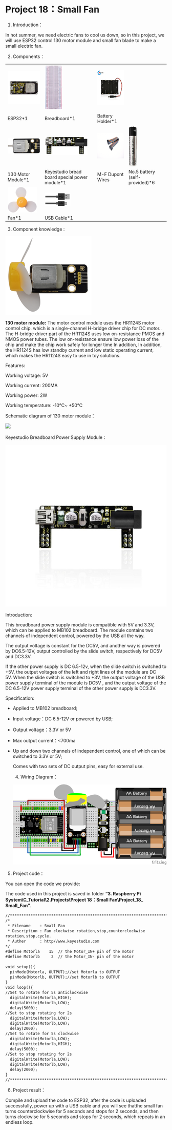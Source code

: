 # Project 18：Small Fan

1.  Introduction：

In hot summer, we need electric fans to cool us down, so in this
project, we will use ESP32 control 130 motor module and small fan blade
to make a small electric fan.

2.  Components：

<table>
<tbody>
<tr class="odd">
<td><img src="https://raw.githubusercontent.com/keyestudio/KS5010-KS5010F-Keyestudio-ESP32-Learning-Kit-Ultimate-Edition-Raspberry-Pi/master/media/56053f7126905c6def63919c661d5c0a.jpeg" style="width:2.17847in;height:1.0625in" /></td>
<td><img src="https://raw.githubusercontent.com/keyestudio/KS5010-KS5010F-Keyestudio-ESP32-Learning-Kit-Ultimate-Edition-Raspberry-Pi/master/media/e380dd26e4825be9a768973802a55fe6.png" style="width:0.60208in;height:1.47569in" /></td>
<td><img src="https://raw.githubusercontent.com/keyestudio/KS5010-KS5010F-Keyestudio-ESP32-Learning-Kit-Ultimate-Edition-Raspberry-Pi/master/media/b65d826ca481982fed0212dba2957c7c.jpeg" style="width:1.57361in;height:1.13611in" /></td>
<td></td>
</tr>
<tr class="even">
<td>ESP32*1</td>
<td>Breadboard*1</td>
<td>Battery Holder*1</td>
<td></td>
</tr>
<tr class="odd">
<td><img src="https://raw.githubusercontent.com/keyestudio/KS5010-KS5010F-Keyestudio-ESP32-Learning-Kit-Ultimate-Edition-Raspberry-Pi/master/media/4dc1472ab8d2cf85fd7518646e10d0ee.png" style="width:1.16944in;height:0.5in" /></td>
<td><img src="https://raw.githubusercontent.com/keyestudio/KS5010-KS5010F-Keyestudio-ESP32-Learning-Kit-Ultimate-Edition-Raspberry-Pi/master/media/e07904c75497330fe5abe3b5c21d4d02.png" style="width:1.39653in;height:0.60278in" /></td>
<td><img src="https://raw.githubusercontent.com/keyestudio/KS5010-KS5010F-Keyestudio-ESP32-Learning-Kit-Ultimate-Edition-Raspberry-Pi/master/media/ece3c38dc9a9e6428b122481d6bb0d4d.png" style="width:0.96667in;height:0.81667in" /></td>
<td><img src="https://raw.githubusercontent.com/keyestudio/KS5010-KS5010F-Keyestudio-ESP32-Learning-Kit-Ultimate-Edition-Raspberry-Pi/master/media/a815c48437199c6ab79d74cd2d583de0.png" style="width:0.28611in;height:1.31944in" /></td>
</tr>
<tr class="even">
<td>130 Motor Module*1</td>
<td>Keyestudio bread board special power module*1</td>
<td>M-F Dupont Wires</td>
<td>No.5 battery (self-provided)*6</td>
</tr>
<tr class="odd">
<td><img src="https://raw.githubusercontent.com/keyestudio/KS5010-KS5010F-Keyestudio-ESP32-Learning-Kit-Ultimate-Edition-Raspberry-Pi/master/media/009965e315276ecf1144c22c54a93fd9.png" style="width:0.94375in;height:0.82986in" /></td>
<td><img src="https://raw.githubusercontent.com/keyestudio/KS5010-KS5010F-Keyestudio-ESP32-Learning-Kit-Ultimate-Edition-Raspberry-Pi/master/media/7dcbd02995be3c142b2f97df7f7c03ce.png" style="width:0.83542in;height:0.44722in" /></td>
<td></td>
<td></td>
</tr>
<tr class="even">
<td>Fan*1</td>
<td>USB Cable*1</td>
<td></td>
<td></td>
</tr>
</tbody>
</table>

3.  Component knowledge :

![](/media/75a9140bdb671783bb79a71ca76fae69.png)

**130 motor module:** The motor control module uses the HR1124S motor
control chip. which is a single-channel H-bridge driver chip for DC
motor.. The H-bridge driver part of the HR1124S uses low on-resistance
PMOS and NMOS power tubes. The low on-resistance ensure low power loss
of the chip and make the chip work safely for longer time In addition,
In addition, the HR1124S has low standby current and low static
operating current, which makes the HR1124S easy to use in toy solutions.

Features:

Working voltage: 5V

Working current: 200MA

Working power: 2W

Working temperature: -10℃\~ +50℃

Schematic diagram of 130 motor module：

![](/media/ee2deb2ed7ae310b953ff178aff3d6c1.emf)

Keyestudio Breadboard Power Supply Module：

![](/media/7ff03f4506988f1ce99c5757892fc6de.jpeg)

Introduction:

This breadboard power supply module is compatible with 5V and 3.3V,
which can be applied to MB102 breadboard. The module contains two
channels of independent control, powered by the USB all the way.

The output voltage is constant for the DC5V, and another way is powered
by DC6.5-12V, output controlled by the slide switch, respectively for
DC5V and DC3.3V.

If the other power supply is DC 6.5-12v, when the slide switch is
switched to +5V, the output voltages of the left and right lines of the
module are DC 5V. When the slide switch is switched to +3V, the output
voltage of the USB power supply terminal of the module is DC5V , and the
output voltage of the DC 6.5-12V power supply terminal of the other
power supply is DC3.3V.

Specification:

  - Applied to MB102 breadboard;

  - Input voltage：DC 6.5-12V or powered by USB;

  - Output voltage：3.3V or 5V

  - Max output current：\<700ma

  - Up and down two channels of independent control, one of which can be
    switched to 3.3V or 5V;
    
    Comes with two sets of DC output pins, easy for external use.
    
    4. Wiring Diagram：
    
    ![](/media/83f622be72c1b5501ffeab7bd1caf421.png)

<!-- end list -->

5.  Project code：

You can open the code we provide:

The code used in this project is saved in folder **“3. Raspberry Pi
System\\C\_Tutorial\\2.Projects\\Project 18：Small Fan\\Project\_18\_
Small\_Fan”**.

    //**********************************************************************************
    /*
     * Filename    : Small Fan
     * Description : Fan clockwise rotation,stop,counterclockwise rotation,stop,cycle.
     * Auther      : http//www.keyestudio.com
    */
    #define Motorla    15  // the Motor_IN+ pin of the motor
    #define Motorlb     2  // the Motor_IN- pin of the motor
    
    void setup(){
      pinMode(Motorla, OUTPUT);//set Motorla to OUTPUT
      pinMode(Motorlb, OUTPUT);//set Motorlb to OUTPUT
    }
    void loop(){
    //Set to rotate for 5s anticlockwise
      digitalWrite(Motorla,HIGH);
      digitalWrite(Motorlb,LOW);
      delay(5000);
    //Set to stop rotating for 2s 
      digitalWrite(Motorla,LOW);
      digitalWrite(Motorlb,LOW);
      delay(2000);
    //Set to rotate for 5s clockwise
      digitalWrite(Motorla,LOW);
      digitalWrite(Motorlb,HIGH);
      delay(5000);
    //Set to stop rotating for 2s 
      digitalWrite(Motorla,LOW);
      digitalWrite(Motorlb,LOW);
      delay(2000);
    }
    //********************************************************************************


6.  Project result：

Compile and upload the code to ESP32, after the code is uploaded
successfully, power up with a USB cable and you will see thatthe small
fan turns counterclockwise for 5 seconds and stops for 2 seconds, and
then turns clockwise for 5 seconds and stops for 2 seconds, which
repeats in an endless loop.
